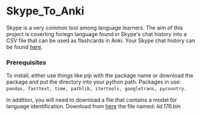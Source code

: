 # Skype_To_Anki
Skype is a very common tool among language learners.
The aim of this project is coverting foriegn language found in Skype's chat history into a CSV file that can be used as flashcards in Anki.
Your Skype chat history can be found  [here](https://support.skype.com/en/faq/FA34894/how-do-i-export-my-skype-files-and-chat-history).

### Prerequisites
To install, either use things like pip with the package name or download the package and put the directory into your python path.
Packages in use: `pandas, fasttext, time, pathlib, itertools, googletrans, pycountry`.

In addition, you will need to download a file that contains a model for language identification. 
Download from [here](https://fasttext.cc/docs/en/language-identification.html) the file named: *lid.176.bin*
